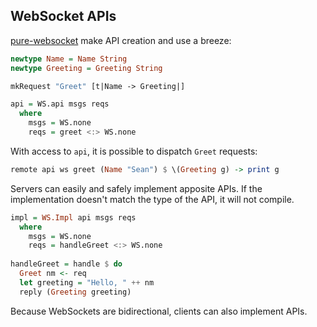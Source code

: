 ## WebSocket APIs

[pure-websocket](/doc/pure-websocket/0.7.0.0) make API creation and use a breeze:

```haskell
newtype Name = Name String
newtype Greeting = Greeting String

mkRequest "Greet" [t|Name -> Greeting|]

api = WS.api msgs reqs
  where
    msgs = WS.none
    reqs = greet <:> WS.none
```

With access to `api`, it is possible to dispatch `Greet` requests:

```haskell
remote api ws greet (Name "Sean") $ \(Greeting g) -> print g
```

Servers can easily and safely implement apposite APIs. If the implementation doesn't match the type of the API, it will not compile.

```haskell
impl = WS.Impl api msgs reqs
  where
    msgs = WS.none 
    reqs = handleGreet <:> WS.none
    
handleGreet = handle $ do
  Greet nm <- req
  let greeting = "Hello, " ++ nm
  reply (Greeting greeting)
```

Because WebSockets are bidirectional, clients can also implement APIs.
